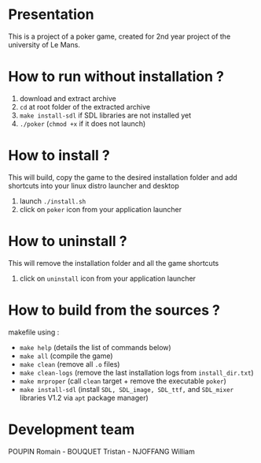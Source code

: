 # Presentation
This is a project of a poker game, created for 2nd year project of the university of Le Mans.

# How to run without installation ?
1) download and extract archive
2) `cd` at root folder of the extracted archive
3) `make install-sdl` if SDL libraries are not installed yet
4) `./poker` (`chmod +x` if it does not launch)
 
# How to install ?
This will build, copy the game to the desired installation folder
and add shortcuts into your linux distro launcher and desktop
1) launch `./install.sh`
2) click on `poker` icon from your application launcher

# How to uninstall ?
This will remove the installation folder and all the game shortcuts
1) click on `uninstall` icon from your application launcher

# How to build from the sources ?
makefile using :
  - `make help`         (details the list of commands below)
  - `make all`          (compile the game)
  - `make clean`        (remove all `.o` files)
  - `make clean-logs`        (remove the last installation logs from `install_dir.txt`)
  - `make mrproper`		  (call `clean` target + remove the executable `poker`)
  - `make install-sdl`  (install `SDL, SDL_image, SDL_ttf,` and `SDL_mixer` libraries V1.2 via `apt` package manager)

# Development team
POUPIN Romain - BOUQUET Tristan - NJOFFANG William


